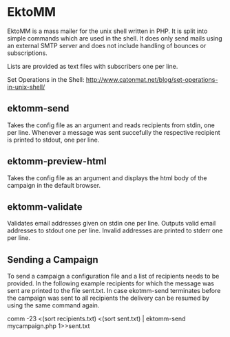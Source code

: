 EktoMM
======

EktoMM is a mass mailer for the unix shell written in PHP. It
is split into simple commands which are used in the shell. It does only
send mails using an external SMTP server and does not include handling
of bounces or subscriptions.

Lists are provided as text files with subscribers one per line.

Set Operations in the Shell:
http://www.catonmat.net/blog/set-operations-in-unix-shell/

ektomm-send
-----------

Takes the config file as an argument and reads recipients from stdin, one per line.
Whenever a message was sent succefully the respective recipient is printed to
stdout, one per line.


ektomm-preview-html
-------------------

Takes the config file as an argument and displays the html body of the campaign in
the default browser.


ektomm-validate
---------------

Validates email addresses given on stdin one per line. Outputs valid email addresses
to stdout one per line. Invalid addresses are printed to stderr one per line.

Sending a Campaign
------------------
To send a campaign a configuration file and a list of recipients needs
to be provided. In the following example recipients for which the message was
sent are printed to the file sent.txt. In case ekotmm-send terminates before
the campaign was sent to all recipients the delivery can be resumed by using
the same command again.

comm -23 <(sort recipients.txt) <(sort sent.txt) | ektomm-send mycampaign.php 1>>sent.txt


